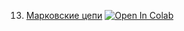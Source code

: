 13. [Марковские цепи](https://mathmechterver.github.io/terver2021/prac13/prac13.html)  [![Open In Colab](https://colab.research.google.com/assets/colab-badge.svg)](https://colab.research.google.com/github/mathmechterver/terver2021/blob/master/prac13/prac13.ipynb)